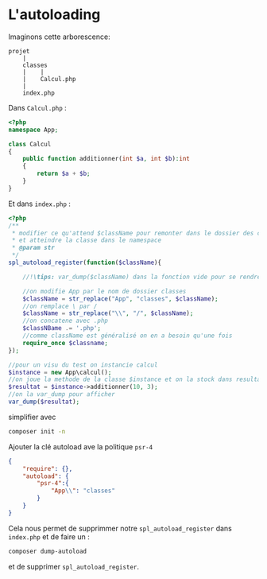 # L'autoloading

Imaginons cette arborescence:
```
projet
    |
    classes
    |    |
    |    Calcul.php
    |
    index.php
```
Dans `Calcul.php` :
```php
<?php
namespace App;

class Calcul
{
    public function additionner(int $a, int $b):int
    {
        return $a + $b;
    }
}
```
Et dans `index.php` :
```php
<?php
/**
 * modifier ce qu'attend $className pour remonter dans le dossier des classes
 * et atteindre la classe dans le namespace
 * @param str
 */
spl_autoload_register(function($className){

    //!\tips: var_dump($className) dans la fonction vide pour se rendre compte de ce qui est attendu par spl_autolodd /!\

    //on modifie App par le nom de dossier classes
    $className = str_replace("App", "classes", $className);
    //on remplace \ par /
    $className = str_replace("\\", "/", $className);
    //on concatene avec .php
    $classNBame .= '.php';
    //comme className est généralisé on en a besoin qu'une fois
    require_once $classname;
});

//pour un visu du test on instancie calcul
$instance = new App\calcul();
//on joue la methode de la classe $instance et on la stock dans resultat
$resultat = $instance->additionner(10, 3);
//on la var_dump pour afficher
var_dump($resultat);
```
simplifier avec
```bash
composer init -n
```
Ajouter la clé autoload ave la politique `psr-4`
```json
{
    "require": {},
    "autoload": {
        "psr-4":{
            "App\\": "classes"
        }
    }
}
```
Cela nous permet de supprimmer notre `spl_autoload_register` dans `index.php` et de faire un :
```bash
composer dump-autoload
```
et de supprimer `spl_autoload_register`.